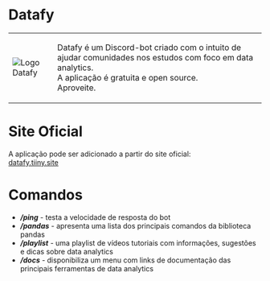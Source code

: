 # Datafy  
<table>
  <tr>
    <td>
      <img src="https://datafy.tiiny.site/logo.svg" alt="Logo Datafy">
    </td>
    <td>
      <p>Datafy é um Discord-bot criado com o intuito de ajudar comunidades nos estudos com foco em data analytics.
        <br>A aplicação é gratuita e open source.
        <br>Aproveite.</p>
    </td>
  </tr>
</table>

# Site Oficial
A aplicação pode ser adicionado a partir do site oficial:  
[datafy.tiiny.site](https://datafy.tiiny.site/index.html)

# Comandos
* **_/ping_** - testa a velocidade de resposta do bot
* **_/pandas_** - apresenta uma lista dos principais comandos da biblioteca pandas
* **_/playlist_** - uma playlist de vídeos tutoriais com informações, sugestões e dicas sobre data analytics
* **_/docs_** - disponibiliza um menu com links de documentação das principais ferramentas de data analytics
